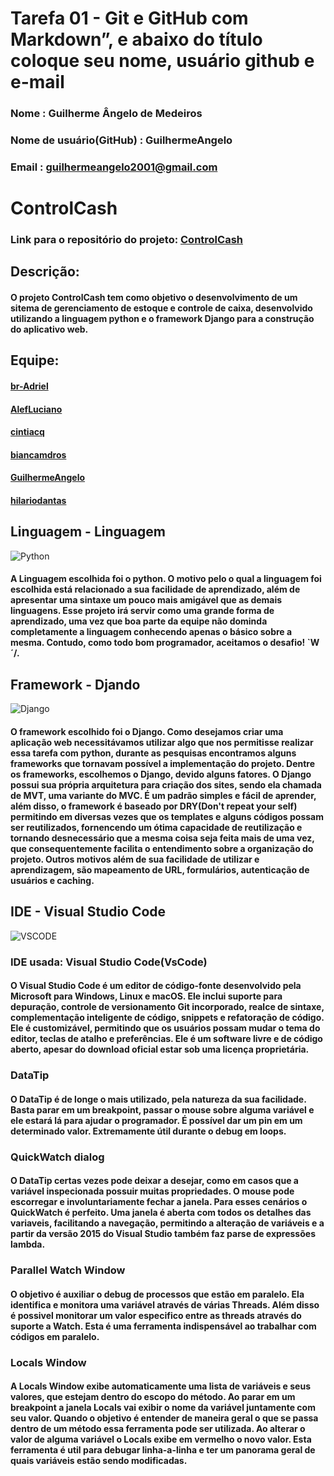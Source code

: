 # Tarefa 01 - Git e GitHub com Markdown”, e abaixo do título coloque seu nome, usuário github e e-mail
### Nome : Guilherme Ângelo de Medeiros
### Nome de usuário(GitHub) : GuilhermeAngelo 
### Email : guilhermeangelo2001@gmail.com

# ControlCash
### Link para o repositório do projeto: [ControlCash](https://github.com/Control-Cash/controlcash)

## Descrição: 
#### O projeto ControlCash tem como objetivo o desenvolvimento de um sitema de gerenciamento de estoque e controle de caixa, desenvolvido utilizando a linguagem python e o framework Django para a construção do aplicativo web.

## Equipe:

#### [br-Adriel](https://github.com/br-adriel)

#### [AlefLuciano](https://github.com/AlefLuciano)

#### [cintiacq](https://github.com/cintiacq)

#### [biancamdros](https://github.com/biancamdros)

#### [GuilhermeAngelo](https://github.com/GuilhermeAngelo)

#### [hilariodantas](https://github.com/hilariodantas)

## Linguagem - Linguagem

![Python](https://img.shields.io/badge/python-3670A0?style=for-the-badge&logo=python&logoColor=ffdd54)

#### A Linguagem escolhida foi o python. O motivo pelo o qual a linguagem foi escolhida está relacionado a sua facilidade de aprendizado, além de apresentar uma sintaxe um pouco mais amigável que as demais linguagens. Esse projeto irá servir como uma grande forma de aprendizado, uma vez que boa parte da equipe não dominda completamente a linguagem conhecendo apenas o básico sobre a mesma. Contudo, como todo bom programador, aceitamos o desafio! \`W´/.

## Framework - Djando

<link rel="stylesheet" href="https://cdn.jsdelivr.net/gh/devicons/devicon@v2.15.1/devicon.min.css">
          

![Django](https://img.shields.io/badge/django-%23092E20.svg?style=for-the-badge&logo=django&logoColor=white)

#### O framework escolhido foi o Django. Como desejamos criar uma aplicação web necessitávamos utilizar algo que nos permitisse realizar essa tarefa com python, durante as pesquisas encontramos alguns frameworks que tornavam possível a implementação do projeto. Dentre os frameworks, escolhemos o Django, devido alguns fatores. O Django possui sua própria arquitetura para criação dos sites, sendo ela chamada de MVT, uma variante do MVC. É um padrão simples e fácil de aprender, além disso, o framework é baseado por DRY(Don't repeat your self) permitindo em diversas vezes que os templates e alguns códigos possam ser reutilizados, fornencendo um ótima capacidade de reutilização e tornando desnecessário que a mesma coisa seja feita mais de uma vez, que consequentemente facilita  o entendimento sobre a organização do projeto. Outros motivos além de sua facilidade de utilizar e aprendizagem, são mapeamento de URL, formulários, autenticação de usuários e caching.

## IDE - Visual Studio Code

![VSCODE](https://cdn.jsdelivr.net/gh/devicons/devicon/icons/vscode/vscode-original.svg)

### IDE usada: Visual Studio Code(VsCode)
#### O Visual Studio Code é um editor de código-fonte desenvolvido pela Microsoft para Windows, Linux e macOS. Ele inclui suporte para depuração, controle de versionamento Git incorporado, realce de sintaxe, complementação inteligente de código, snippets e refatoração de código. Ele é customizável, permitindo que os usuários possam mudar o tema do editor, teclas de atalho e preferências. Ele é um software livre e de código aberto, apesar do download oficial estar sob uma licença proprietária.

### DataTip
#### O DataTip é de longe o mais utilizado, pela natureza da sua facilidade. Basta parar em um breakpoint, passar o mouse sobre alguma variável e ele estará lá para ajudar o programador. É possível dar um pin em um determinado valor. Extremamente útil durante o debug em loops.

### QuickWatch dialog
#### O DataTip certas vezes pode deixar a desejar, como em casos que a variável inspecionada possuir muitas propriedades. O mouse pode escorregar e involuntariamente fechar a janela. Para esses cenários o QuickWatch é perfeito. Uma janela é aberta com todos os detalhes das variaveis, facilitando a navegação, permitindo a alteração de variáveis e a partir da versão 2015 do Visual Studio também faz parse de expressões lambda.

### Parallel Watch Window
#### O objetivo é auxiliar o debug de processos que estão em paralelo. Ela identifica e monitora uma variável através de várias Threads. Além disso é possivel monitorar um valor especifico entre as threads através do suporte a Watch. Esta é uma ferramenta indispensável ao trabalhar com códigos em paralelo.

### Locals Window
#### A Locals Window exibe automaticamente uma lista de variáveis e seus valores, que estejam dentro do escopo do método. Ao parar em um breakpoint a janela Locals vai exibir o nome da variável juntamente com seu valor. Quando o objetivo é entender de maneira geral o que se passa dentro de um método essa ferramenta pode ser utilizada. Ao alterar o valor de alguma variável o Locals exibe em vermelho o novo valor. Esta ferramenta é util para debugar linha-a-linha e ter um panorama geral de quais variáveis estão sendo modificadas.